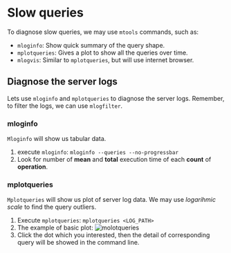 # Slow queries

To diagnose slow queries, we may use `mtools` commands, such as:

* `mloginfo`: Show quick summary of the query shape.
* `mplotqueries`: Gives a plot to show all the queries over time.
* `mlogvis`: Similar to `mplotqueries`, but will use internet browser.

## Diagnose the server logs

Lets use `mloginfo` and `mplotqueries` to diagnose the server logs. Remember, to filter the logs, we can use `mlogfilter`. 

### mloginfo

`Mloginfo` will show us tabular data.

1. execute `mloginfo`:
```mloginfo --queries --no-progressbar```
2. Look for number of **mean** and **total** execution time of each **count** of **operation**.

### mplotqueries

`Mplotqueries` will show us plot of server log data. We may use *logarihmic scale* to find the query outliers.

1. Execute `mplotqueries`:
```mplotqueries <LOG_PATH>```
2. The example of basic plot:
![molotqueries](diagnostics-and-debugging/chapter_3_slow_queries/mplotqueries.png)
3. Click the dot which you interested, then the detail of corresponding query will be showed in the command line.